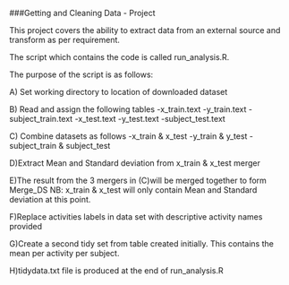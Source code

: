 ###Getting and Cleaning Data - Project


This project covers the ability to extract data from an external source and transform as per requirement.

The script which contains the code is called run_analysis.R.

The purpose of the script is as follows: 

A) Set working directory to location of downloaded dataset

B) Read and assign the following tables
-x_train.text
-y_train.text
-subject_train.text
-x_test.text
-y_test.text
-subject_test.text

C) Combine datasets as follows
-x_train & x_test
-y_train & y_test
-subject_train & subject_test

D)Extract Mean and Standard deviation from x_train & x_test merger

E)The result from the 3 mergers in (C)will be merged together to form Merge_DS NB: x_train & x_test will only contain 
Mean and Standard deviation at this point.

F)Replace activities labels in data set with descriptive activity names provided

G)Create a second tidy set from table created initially. This contains the mean per activity per subject.

H)tidydata.txt file is produced at the end of run_analysis.R
